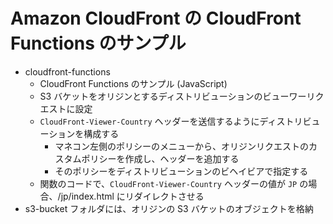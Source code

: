 # Amazon CloudFront の CloudFront Functions のサンプル

- cloudfront-functions
    - CloudFront Functions のサンプル (JavaScript)
    - S3 バケットをオリジンとするディストリビューションのビューワーリクエストに設定
    - `CloudFront-Viewer-Country` ヘッダーを送信するようにディストリビューションを構成する
        - マネコン左側のポリシーのメニューから、オリジンリクエストのカスタムポリシーを作成し、ヘッダーを追加する
        - そのポリシーをディストリビューションのビヘイビアで指定する  
    - 関数のコードで、`CloudFront-Viewer-Country` ヘッダーの値が `JP` の場合、/jp/index.html にリダイレクトさせる
- s3-bucket フォルダには、オリジンの S3 バケットのオブジェクトを格納
     
 


